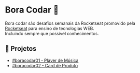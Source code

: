 # Bora Codar 🚀
Bora codar são desafios semanais da Rocketseat promovido pela [Rocketseat](https://www.rocketseat.com.br/boracodar/) para ensino de tecnologias WEB. 
<br>
Incluindo sempre que possível conhecimentos.

## 🔖 Projetos
-  [#boracodar01 - Player de Música](https://github.com/Michelle-Freitas/bora-codar/tree/main/1-player-m%C3%BAsica)
-  [#boracodar02 - Card de Produto](https://github.com/Michelle-Freitas/bora-codar/tree/main/2-card-produto)
